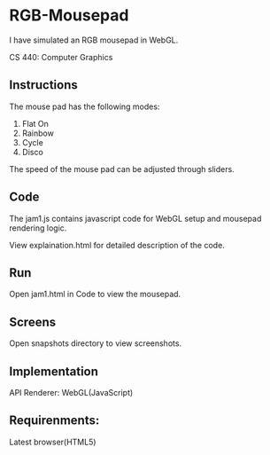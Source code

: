 # RGB-Mousepad
I have simulated an RGB mousepad in WebGL.

CS 440: Computer Graphics

## Instructions

The mouse pad has the following modes:

1. Flat On
2. Rainbow
3. Cycle
4. Disco

The speed of the mouse pad can be adjusted through sliders.

## Code

The jam1.js contains javascript code for WebGL setup and mousepad rendering logic.

View explaination.html for detailed description of the code.

## Run 

Open jam1.html in Code to view the mousepad. 

## Screens

Open snapshots directory to view screenshots.

## Implementation

API Renderer: WebGL(JavaScript) 

## Requirenments:

Latest browser(HTML5)
